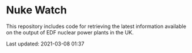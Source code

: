 # Nuke Watch

This repository includes code for retrieving the latest information available on the output of EDF nuclear power plants in the UK.

Last updated: 2021-03-08 01:37